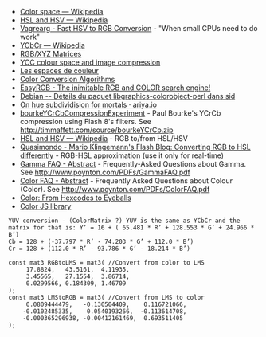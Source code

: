 - [Color space — Wikipedia](https://en.wikipedia.org/wiki/Color_space)
- [HSL and HSV — Wikipedia](https://en.wikipedia.org/wiki/HSL_and_HSV)
- [Vagrearg - Fast HSV to RGB Conversion](http://www.vagrearg.org/content/hsvrgb) - "When small CPUs need to do work"
- [YCbCr — Wikipedia](https://en.wikipedia.org/wiki/YCbCr)
- [RGB/XYZ Matrices](http://www.brucelindbloom.com/index.html?Eqn_RGB_XYZ_Matrix.html)
- [YCC colour space and image compression](http://wayback.archive.org/web/20120415141410/http://local.wasp.uwa.edu.au/~pbourke//texture_colour/ycc/)
- [Les espaces de couleur](http://wayback.archive.org/web/20080318070552/http://www.tsi.enst.fr/tsi/enseignement/ressources/mti/RVB_ou_LAB/html/colorspace.html)
- [Color Conversion Algorithms](https://www.cs.rit.edu/~ncs/color/t_convert.html)
- [EasyRGB - The inimitable RGB and COLOR search engine!](http://www.easyrgb.com/index.php?X=MATH)
- [Debian -- Détails du paquet libgraphics-colorobject-perl dans sid](https://packages.debian.org/unstable/perl/libgraphics-colorobject-perl)
- [On hue subdividision for mortals · ariya.io](https://ariya.io/2009/04/on-hue-subdividision-for-mortals)
- [bourkeYCrCbCompressionExperiment](http://timmaffett.com/source/bourkeYCrCbCompressionExperiment.html) - Paul Bourke's YCrCb compression using Flash 8's filters. See http://timmaffett.com/source/bourkeYCrCb.zip
- [HSL and HSV — Wikipedia](https://en.wikipedia.org/wiki/HSL_and_HSV#Converting_to_RGB) - RGB to/from HSL/HSV
- [Quasimondo - Mario Klingemann's Flash Blog: Converting RGB to HSL differently](http://www.quasimondo.com/archives/000696.php) - RGB-HSL approximation (use it only for real-time)
- [Gamma FAQ - Abstract](http://www.poynton.com/GammaFAQ.html) - Frequently-Asked Questions about Gamma. See http://www.poynton.com/PDFs/GammaFAQ.pdf
- [Color FAQ - Abstract](http://www.poynton.com/ColorFAQ.html) - Frequently Asked Questions about Colour (Color). See http://www.poynton.com/PDFs/ColorFAQ.pdf
- [Color: From Hexcodes to Eyeballs](http://jamie-wong.com/post/color/#color-spaces)
- [Color JS library](https://gist.github.com/westc/e2830febf6f2bc31ac16aa3a2cc39023)

```
YUV conversion - (ColorMatrix ?) YUV is the same as YCbCr and the matrix for that is: Y’ = 16 + ( 65.481 * R’ + 128.553 * G’ + 24.966 * B’)
Cb = 128 + (-37.797 * R’ - 74.203 * G’ + 112.0 * B’)
Cr = 128 + (112.0 * R’ - 93.786 * G’ - 18.214 * B’)
```

```
const mat3 RGBtoLMS = mat3( //Convert from color to LMS
	 17.8824,   43.5161,  4.11935,
	 3.45565,   27.1554,  3.86714,
	 0.0299566, 0.184309, 1.46709
);
const mat3 LMStoRGB = mat3( //Convert from LMS to color
	 0.0809444479,   -0.130504409,    0.116721066,
	-0.0102485335,    0.0540193266,  -0.113614708,
	-0.000365296938, -0.00412161469,  0.693511405
);
```
